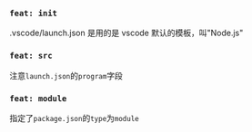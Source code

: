 ### `feat: init`

.vscode/launch.json 是用的是 vscode 默认的模板，叫"Node.js"

### `feat: src`

注意`launch.json`的`program`字段

### `feat: module`

指定了`package.json`的`type`为`module`
